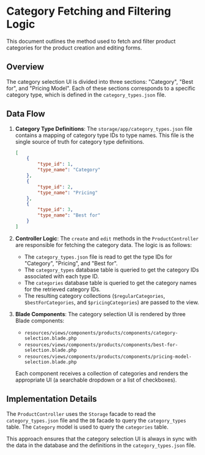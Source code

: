 # Category Fetching and Filtering Logic

This document outlines the method used to fetch and filter product categories for the product creation and editing forms.

## Overview

The category selection UI is divided into three sections: "Category", "Best for", and "Pricing Model". Each of these sections corresponds to a specific category type, which is defined in the `category_types.json` file.

## Data Flow

1.  **Category Type Definitions**: The `storage/app/category_types.json` file contains a mapping of category type IDs to type names. This file is the single source of truth for category type definitions.

    ```json
    [
        {
            "type_id": 1,
            "type_name": "Category"
        },
        {
            "type_id": 2,
            "type_name": "Pricing"
        },
        {
            "type_id": 3,
            "type_name": "Best for"
        }
    ]
    ```

2.  **Controller Logic**: The `create` and `edit` methods in the `ProductController` are responsible for fetching the category data. The logic is as follows:
    *   The `category_types.json` file is read to get the type IDs for "Category", "Pricing", and "Best for".
    *   The `category_types` database table is queried to get the category IDs associated with each type ID.
    *   The `categories` database table is queried to get the category names for the retrieved category IDs.
    *   The resulting category collections (`$regularCategories`, `$bestForCategories`, and `$pricingCategories`) are passed to the view.

3.  **Blade Components**: The category selection UI is rendered by three Blade components:
    *   `resources/views/components/products/components/category-selection.blade.php`
    *   `resources/views/components/products/components/best-for-selection.blade.php`
    *   `resources/views/components/products/components/pricing-model-selection.blade.php`

    Each component receives a collection of categories and renders the appropriate UI (a searchable dropdown or a list of checkboxes).

## Implementation Details

The `ProductController` uses the `Storage` facade to read the `category_types.json` file and the `DB` facade to query the `category_types` table. The `Category` model is used to query the `categories` table.

This approach ensures that the category selection UI is always in sync with the data in the database and the definitions in the `category_types.json` file.